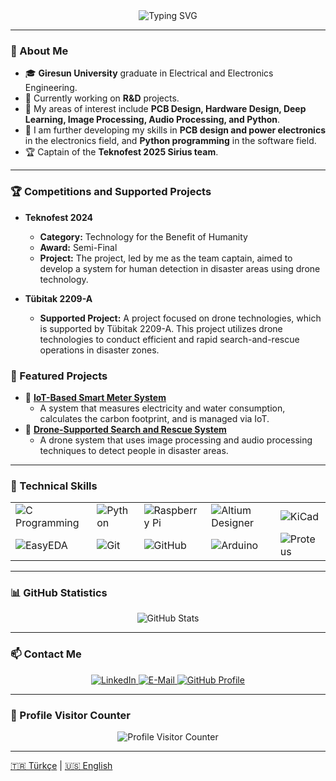 <div align="center">
  <img src="https://readme-typing-svg.demolab.com?font=Fira+Code&size=22&pause=1000&color=36BCF7&center=true&vCenter=true&width=700&lines=Hello%2C+I%27m+Tuncer+Baha+Sezerer!;I%27m+an+Electrical+and+Electronics+Engineer!;I%27m+a+Technology+and+R%26D+Enthusiast!" alt="Typing SVG" />
</div>

---

### 🌟 About Me
- 🎓 **Giresun University** graduate in Electrical and Electronics Engineering.  
- 🔭 Currently working on **R&D** projects.  
- 🚀 My areas of interest include **PCB Design, Hardware Design, Deep Learning, Image Processing, Audio Processing, and Python**.  
- 🌱 I am further developing my skills in **PCB design and power electronics** in the electronics field, and **Python programming** in the software field.  
- 🏆 Captain of the **Teknofest 2025 Sirius team**.

---
### 🏆 Competitions and Supported Projects
- **Teknofest 2024**  
  - **Category:** Technology for the Benefit of Humanity  
  - **Award:** Semi-Final  
  - **Project:** The project, led by me as the team captain, aimed to develop a system for human detection in disaster areas using drone technology.
  
- **Tübitak 2209-A**  
  - **Supported Project:** A project focused on drone technologies, which is supported by Tübitak 2209-A. This project utilizes drone technologies to conduct efficient and rapid search-and-rescue operations in disaster zones.

### 🚀 Featured Projects
- 🌟 [**IoT-Based Smart Meter System**](#)  
  - A system that measures electricity and water consumption, calculates the carbon footprint, and is managed via IoT.  
- 🚁 [**Drone-Supported Search and Rescue System**](#)  
  - A drone system that uses image processing and audio processing techniques to detect people in disaster areas.  

---

### 🚀 Technical Skills
<div align="center">
  <table>
    <tr>
      <td><img src="https://img.shields.io/badge/C%20Programming-%2300599C.svg?style=for-the-badge&logo=c&logoColor=white" alt="C Programming"></td>
      <td><img src="https://img.shields.io/badge/Python-%233776AB.svg?style=for-the-badge&logo=python&logoColor=white" alt="Python"></td>
      <td><img src="https://img.shields.io/badge/Raspberry%20Pi-%23C51A4A.svg?style=for-the-badge&logo=raspberry-pi&logoColor=white" alt="Raspberry Pi"></td>
      <td><img src="https://img.shields.io/badge/Altium%20Designer-%23A5915F.svg?style=for-the-badge&logo=altium-designer&logoColor=white" alt="Altium Designer"></td>
      <td><img src="https://img.shields.io/badge/KiCad-%23005E9E.svg?style=for-the-badge&logo=kicad&logoColor=white" alt="KiCad"></td>
    </tr>
    <tr>
      <td><img src="https://img.shields.io/badge/EasyEDA-%23059A96.svg?style=for-the-badge&logo=easyeda&logoColor=white" alt="EasyEDA"></td>
      <td><img src="https://img.shields.io/badge/Git-%23F05033.svg?style=for-the-badge&logo=git&logoColor=white" alt="Git"></td>
      <td><img src="https://img.shields.io/badge/GitHub-%23181717.svg?style=for-the-badge&logo=github&logoColor=white" alt="GitHub"></td>
      <td><img src="https://img.shields.io/badge/Arduino-%2300979D.svg?style=for-the-badge&logo=arduino&logoColor=white" alt="Arduino"></td>
      <td><img src="https://img.shields.io/badge/Proteus-%234A90E2.svg?style=for-the-badge&logo=proteus&logoColor=white" alt="Proteus"></td>
    </tr>
  </table>
</div>

---

### 📊 GitHub Statistics
<div align="center">
  <img src="https://github-readme-stats.vercel.app/api?username=tuncerbahasezerer&show_icons=true&theme=radical" alt="GitHub Stats" />
</div>

---

### 📫 Contact Me
<div align="center">
  <a href="https://linkedin.com/in/tuncersezerer">
    <img src="https://img.shields.io/badge/LinkedIn-%230077B5.svg?style=for-the-badge&logo=linkedin&logoColor=white" alt="LinkedIn">
  </a>
  <a href="mailto:tuncersezerer@example.com">
    <img src="https://img.shields.io/badge/E--Mail-%23D14836.svg?style=for-the-badge&logo=gmail&logoColor=white" alt="E-Mail">
  </a>
  <a href="https://github.com/tuncerbahasezerer">
    <img src="https://img.shields.io/badge/GitHub-Profile-%23181717.svg?style=for-the-badge&logo=github&logoColor=white" alt="GitHub Profile">
  </a>
</div>

---

### 👀 Profile Visitor Counter
<div align="center">
  <img src="https://komarev.com/ghpvc/?username=tuncersezerer&color=brightgreen&style=flat-square" alt="Profile Visitor Counter" />
</div>

---

[🇹🇷 Türkçe](#) | [🇺🇸 English](#)
